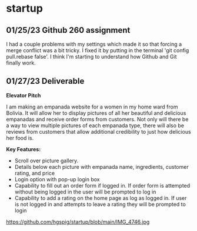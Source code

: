 # startup

## 01/25/23 Github 260 assignment

<p>I had a couple problems with my settings which made it so that forcing a merge conflict was a bit tricky. I fixed it by putting in the terminal 'git config pull.rebase false'. I think I'm starting to understand how Github and Git finally work. </p>

## 01/27/23 Deliverable 
**Elevator Pitch**
<p>I am making an empanada website for a women in my home ward from Bolivia. It will allow her to display pictures of all her beautiful and delicious  empanadas and receive order forms from customers. Not only will there be a way to view multiple pictures of each empanada type, there will also be reviews from customers that allow additional credibility to just how delicious her food is. </p>

**Key Features:**

* Scroll over picture gallery. 
* Details below each picture with empanada name, ingredients, customer rating, and price
* Login option with pop-up login box
* Capability to fill out an order form if logged in. If order form is attempted without being logged in the user will be prompted to log in
* Capability to add a rating on the home page as log as logged in. If user is not logged in and attempts to leave a rating they will be prompted to login 


https://github.com/hgspig/startup/blob/main/IMG_4746.jpg

<!--- ![plan](/IMG_4746.jpg)--->


